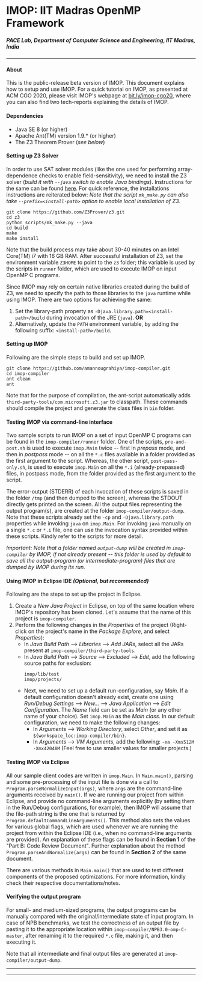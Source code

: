 # IMOP: IIT Madras OpenMP Framework #
##### PACE Lab, Department of Computer Science and Engineering, IIT Madras, India #####
***
#### About
This is the public-release beta version of IMOP. This document explains how to setup and use IMOP.
For a quick tutorial on IMOP, as presented at ACM CGO 2020, please visit IMOP's webpage at [bit.ly/imop-cgo20](https://bit.ly/imop-cgo20), where you can also find two tech-reports explaining the details of IMOP.

#### Dependencies
- Java SE 8 (or higher)
- Apache Ant(TM) version 1.9.* (or higher)
- The Z3 Theorem Prover (*see below*)

#### Setting up Z3 Solver
In order to use SAT solver modules (like the one used for performing array-dependence checks to enable field-sensitivity), we need to install the Z3 solver (*build it with `--java` switch to enable Java bindings*). Instructions for the same can be found [here](https://github.com/Z3Prover/z3#z3-bindings).
For quick reference, the installations instructions are reiterated below:
*Note that the script `mk_make.py` can also take `--prefix=<install-path>` option to enable local installation of Z3.*
```
git clone https://github.com/Z3Prover/z3.git
cd z3
python scripts/mk_make.py --java
cd build
make    
make install
```
Note that the build process may take about 30-40 minutes on an Intel Core(TM) i7 with 16 GB RAM.
After successful installation of Z3, set the environment variable `Z3HOME` to point to the `z3` folder; this variable is used by the scripts in `runner` folder, which are used to execute IMOP on input OpenMP C programs.

Since IMOP may rely on certain native libraries created during the build of Z3, we need to specify the path to those libraries to the `java` runtime while using IMOP. There are two options for achieving the same:
1. Set the library-path property as `-Djava.library.path=<install-path>/build` during invocation of the JRE (`java`).
**OR**
2. Alternatively, update the `PATH` environment variable, by adding the following suffix: `<install-path>/build`.

#### Setting up IMOP

Following are the simple steps to build and set up IMOP.
```
git clone https://github.com/amannougrahiya/imop-compiler.git
cd imop-compiler
ant clean
ant
```

Note that for the purpose of compilation, the ant-script automatically adds `third-party-tools/com.microsoft.z3.jar` to classpath.
These commands should compile the project and generate the class files in `bin` folder.

#### Testing IMOP via command-line interface ####
Two sample scripts to run IMOP on a set of input OpenMP C programs can be found in the `imop-compiler/runner` folder. One of the scripts, `pre-and-post.sh` is used to execute `imop.Main` twice -- first in *prepass* mode, and then in *postpass* mode -- on all the `*.c` files available in a folder provided as the first argument to the script.
Whereas, the other script, `post-pass-only.sh`, is used to execute `imop.Main` on all the `*.i` (already-prepassed) files, in postpass mode, from the folder provided as the first argument to the script.

The error-output (STDERR) of each invocation of these scripts is saved in the folder `/tmp` (and then dumped to the screen), whereas the STDOUT directly gets printed on the screen. All the output files representing the output program(s), are created at the folder `imop-compiler/output-dump`.
Note that these scripts already set the `-cp` and `-Djava.library.path` properties while invoking `java` on `imop.Main`. For invoking `java` manually on a single `*.c` or `*.i` file, one can use the invocation syntax provided within these scripts. Kindly refer to the scripts for more detail.

*Important: Note that a folder named `output-dump` will be created in `imop-compiler` by IMOP, if not already present -- this folder is used by default to save all the output-program (or intermediate-program) files that are dumped by IMOP during its run.*

#### Using IMOP in Eclipse IDE *(Optional, but recommended)*
Following are the steps to set up the project in Eclipse.
1. Create a *New Java Project* in Eclipse, on top of the same location where IMOP's repository has been cloned. Let's assume that the name of this project is `imop-compiler`.
2. Perform the following changes in the *Properties* of the project (Right-click on the project's name in the *Package Explore*, and select *Properties*):
    * In *Java Build Path* --> *Libraries* --> *Add JARs*, select all the JARs present at `imop-compiler/third-party-tools`.
    * In *Java Build Path* --> *Source* --> *Excluded* --> *Edit*, add the following source paths for exclusion:
        ```
        imop/lib/test
        imop/projects/
        ```
    * Next, we need to set up a default run-configuration, say *Main*.
    If a default configuration doesn't already exist, create one using *Run/Debug Settings* --> *New...* --> *Java Application* --> *Edit Configuration*. The *Name* field can be set as *Main* (or any other name of your choice). Set `imop.Main` as the *Main class*.
    In our default configuration, we need to make the following changes:
        * In *Arguments* --> *Working Directory*, select *Other*, and set it as `${workspace_loc:imop-compiler/bin}`.
        * In *Arguments* --> *VM Arguments*, add the following: `-ea -Xms512M -Xmx42048M` (Feel free to use smaller values for smaller projects.)
    
#### Testing IMOP via Eclipse ####
All our sample client codes are written in `imop.Main`. In `Main.main()`, parsing and some pre-processing of the input file is done via a call to `Program.parseNormalizeInput(args)`, where `args` are the command-line arguments received by `main()`.
If we are running our project from within Eclipse, and provide no command-line arguments explicitly (by setting them in the Run/Debug configurations, for example), then IMOP will assume that the file-path string is the one that is returned by `Program.defaultCommandLineArguments()`. This method also sets the values for various global flags, which are used whenever we are running the project from within the Eclipse IDE (i.e., when no command-line arguments are provided). An explanation of these flags can be found in **Section 1** of the "Part B: Code Review Document". Further explanation about the method `Program.parseAndNormalize(args)` can be found in **Section 2** of the same document.

There are various methods in `Main.main()` that are used to test different components of the proposed optimizations. For more information, kindly check their respective documentations/notes.

#### Verifying the output program ####
For small- and medium-sized programs, the output programs can be manually compared with the original/intermediate state of input program. In case of NPB benchmarks, we test the correctness of an output file by pasting it to the appropriate location within `imop-compiler/NPB3.0-omp-C-master`, after renaming it to the required `*.c` file, making it, and then executing it.

Note that all intermediate and final output files are generated at `imop-compiler/output-dump`. 
   
    

***
***

